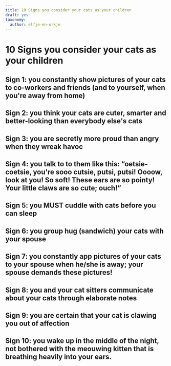 ```yaml
---
title: 10 Signs you consider your cats as your children
draft: yes
taxonomy:
  author: elfje-en-orkje
---
```


# 10 Signs you consider your cats as your children

## Sign 1: you constantly show pictures of your cats to co-workers and friends (and to yourself, when you're away from home)

## Sign 2: you think your cats are cuter, smarter and better-looking than everybody else's cats

## Sign 3: you are secretly more proud than angry when they wreak havoc

## Sign 4: you talk to to them like this: “oetsie-coetsie, you're sooo cutsie, putsi, putsi! Oooow, look at you! So soft! These ears are so pointy! Your little claws are so cute; ouch!”

## Sign 5: you MUST cuddle with cats before you can sleep

## Sign 6: you group hug (sandwich) your cats with your spouse

## Sign 7: you constantly app pictures of your cats to your spouse when he/she is away; your spouse demands these pictures!

## Sign 8: you and your cat sitters communicate about your cats through elaborate notes

## Sign 9: you are certain that your cat is clawing you out of affection

## Sign 10: you wake up in the middle of the night, not bothered with the meouwing kitten that is breathing heavily into your ears.
